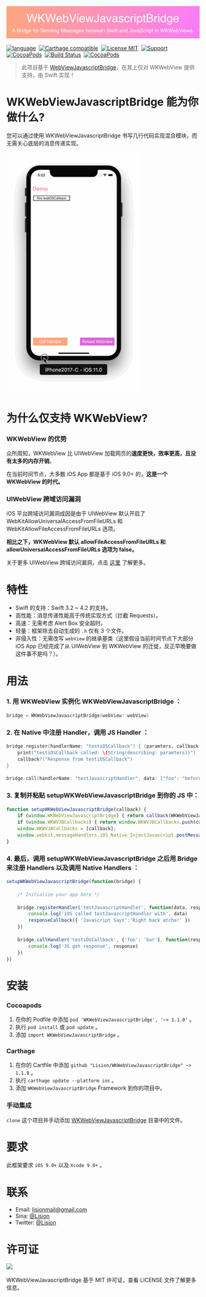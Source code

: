 ![](Rources/WKWebViewJavascriptBridge.jpg)

[![language](https://img.shields.io/badge/Language-Swift-FFA08F.svg)](https://github.com/apple/swift)&nbsp;
[![Carthage compatible](https://img.shields.io/badge/Carthage-compatible-FE95AE.svg?style=flat)](https://github.com/Carthage/Carthage)&nbsp;
[![License MIT](https://img.shields.io/badge/license-MIT-FC89CD.svg?style=flat)](https://raw.githubusercontent.com/Lision/WKWebViewJavascriptBridge/master/LICENSE)&nbsp;
[![Support](https://img.shields.io/badge/support-iOS%209%2B%20-FB7DEC.svg?style=flat)](https://www.apple.com/nl/ios/)&nbsp;
[![CocoaPods](https://img.shields.io/cocoapods/p/WKWebViewJavascriptBridge.svg?style=flat)](http://cocoadocs.org/docsets/WKWebViewJavascriptBridge)&nbsp;
[![Build Status](https://api.travis-ci.org/Lision/WKWebViewJavascriptBridge.svg?branch=master)](https://travis-ci.org/Lision/WKWebViewJavascriptBridge)&nbsp;
[![CocoaPods](https://img.shields.io/cocoapods/v/WKWebViewJavascriptBridge.svg?style=flat)](http://cocoapods.org/pods/WKWebViewJavascriptBridge)

> 此项目基于 [WebViewJavascriptBridge](https://github.com/marcuswestin/WebViewJavascriptBridge)，在其上仅对 WKWebView 提供支持，由 Swift 实现！

# WKWebViewJavascriptBridge 能为你做什么?

您可以通过使用 WKWebViewJavascriptBridge 书写几行代码实现混合模块，而无需关心底层的消息传递实现。

![](Rources/WKWebViewJavascriptBridgeDemo.gif)

# 为什么仅支持 WKWebView?

### WKWebView 的优势

众所周知，WKWebView 比 UIWebView 加载网页的**速度更快，效率更高，且没有太多的内存开销**。

在当前时间节点，大多数 iOS App 都是基于 iOS 9.0+ 的，**这是一个 WKWebView 的时代。**

### UIWebView 跨域访问漏洞

iOS 平台跨域访问漏洞成因是由于 UIWebView 默认开启了WebKitAllowUniversalAccessFromFileURLs 和 WebKitAllowFileAccessFromFileURLs 选项。

**相比之下，WKWebView 默认 allowFileAccessFromFileURLs 和 allowUniversalAccessFromFileURLs 选项为 false。**

关于更多 UIWebView 跨域访问漏洞，点击 [这里](https://mp.weixin.qq.com/s/aRlxqxGw8etqep62qG4khA) 了解更多。

# 特性

- Swift 的支持：Swift 3.2 ~ 4.2 的支持。
- 高性能：消息传递性能高于传统实现方式（拦截 Requests）。
- 高速：无需考虑 Alert Box 安全超时。
- 轻量：框架除去自动生成的 `.h` 仅有 3 个文件。
- 非侵入性：无需改写 `webView` 的继承基类（这里假设当前时间节点下大部分 iOS App 已经完成了从 UIWebView 到 WKWebView 的迁徙，反正早晚要做这件事不是吗？）。

# 用法

### 1. 用 WKWebView 实例化 WKWebViewJavascriptBridge ：

``` swift
bridge = WKWebViewJavascriptBridge(webView: webView)
```

### 2. 在 Native 中注册 Handler，调用 JS Handler ：

``` swift
bridge.register(handlerName: "testiOSCallback") { (paramters, callback) in
    print("testiOSCallback called: \(String(describing: paramters))")
    callback?("Response from testiOSCallback")
}

bridge.call(handlerName: "testJavascriptHandler", data: ["foo": "before ready"], callback: nil)
```

### 3. 复制并粘贴 setupWKWebViewJavascriptBridge 到你的 JS 中： 

``` js
function setupWKWebViewJavascriptBridge(callback) {
    if (window.WKWebViewJavascriptBridge) { return callback(WKWebViewJavascriptBridge); }
    if (window.WKWVJBCallbacks) { return window.WKWVJBCallbacks.push(callback); }
    window.WKWVJBCallbacks = [callback];
    window.webkit.messageHandlers.iOS_Native_InjectJavascript.postMessage(null)
}
```

### 4. 最后，调用 setupWKWebViewJavascriptBridge 之后用 Bridge 来注册 Handlers 以及调用 Native Handlers ：

``` js
setupWKWebViewJavascriptBridge(function(bridge) {

	/* Initialize your app here */

	bridge.registerHandler('testJavascriptHandler', function(data, responseCallback) {
		console.log('iOS called testJavascriptHandler with', data)
		responseCallback({ 'Javascript Says':'Right back atcha!' })
	})

	bridge.callHandler('testiOSCallback', {'foo': 'bar'}, function(response) {
		console.log('JS got response', response)
	})
})
```

# 安装

### Cocoapods

1. 在你的 Podfile 中添加 `pod 'WKWebViewJavascriptBridge', '~> 1.1.0'` 。
2. 执行 `pod install` 或 `pod update` 。
3. 添加 `import WKWebViewJavascriptBridge` 。

### Carthage

1. 在你的 Cartfile 中添加 `github "Lision/WKWebViewJavascriptBridge" ~> 1.1.0` 。
2. 执行 `carthage update --platform ios` 。
3. 添加 `WKWebViewJavascriptBridge` Framework 到你的项目中。

### 手动集成

`clone` 这个项目并手动添加 [WKWebViewJavascriptBridge](https://github.com/Lision/WKWebViewJavascriptBridge/tree/master/WKWebViewJavascriptBridge) 目录中的文件。

# 要求

此框架要求 `iOS 9.0+` 以及 `Xcode 9.0+` 。

# 联系

- Email: lisionmail@gmail.com
- Sina: [@Lision](https://weibo.com/5071795354/profile)
- Twitter: [@Lision](https://twitter.com/LisionChat)

# 许可证

[![](https://camo.githubusercontent.com/5e085da09b057cc65da38f334ab63f0c2705f46a/68747470733a2f2f75706c6f61642e77696b696d656469612e6f72672f77696b6970656469612f636f6d6d6f6e732f7468756d622f662f66382f4c6963656e73655f69636f6e2d6d69742d38387833312d322e7376672f31323870782d4c6963656e73655f69636f6e2d6d69742d38387833312d322e7376672e706e67)](https://raw.githubusercontent.com/Lision/WKWebViewJavascriptBridge/master/LICENSE)

WKWebViewJavascriptBridge 基于 MIT 许可证，查看 LICENSE 文件了解更多信息。
